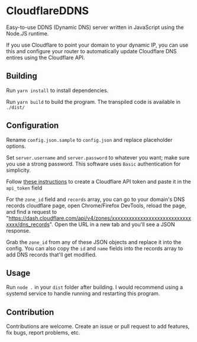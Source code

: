 # CloudflareDDNS

Easy-to-use DDNS (Dynamic DNS) server written in JavaScript using the Node.JS runtime.

If you use Cloudflare to point your domain to your dynamic IP, you can use this and configure your router to automatically update Cloudflare DNS entires using the Cloudflare API.

## Building

Run `yarn install` to install dependencies.

Run `yarn build` to build the program. The transpiled code is available in `./dist/`

## Configuration

Rename `config.json.sample` to `config.json` and replace placeholder options.

Set `server.username` and `server.password` to whatever you want; make sure you use a strong password. This software uses `Basic` authentication for simplicity.

Follow [these instructions](https://developers.cloudflare.com/fundamentals/api/get-started/create-token/) to create a Cloudflare API token and paste it in the `api_token` field

For the `zone_id` field and `records` array, you can go to your domain's DNS records cloudflare page, open Chrome/Firefox DevTools, reload the page, and find a request to "https://dash.cloudflare.com/api/v4/zones/xxxxxxxxxxxxxxxxxxxxxxxxxxxxxxxx/dns_records". Open the URL in a new tab and you'll see a JSON response.

Grab the `zone_id` from any of these JSON objects and replace it into the config. You can also copy the `id` and `name` fields into the records array to add DNS records that'll get modified.

## Usage

Run `node .` in your `dist` folder after building. I would recommend using a systemd service to handle running and restarting this program.

## Contribution

Contributions are welcome. Create an issue or pull request to add features, fix bugs, report problems, etc.
